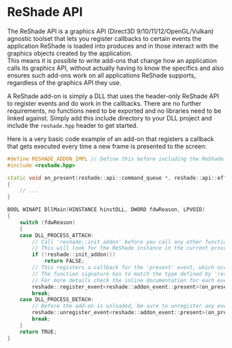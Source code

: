 ReShade API
===========

The ReShade API is a graphics API (Direct3D 9/10/11/12/OpenGL/Vulkan) agnostic toolset that lets you register callbacks to certain events the application ReShade is loaded into produces and in those interact with the graphics objects created by the application.\
This means it is possible to write add-ons that change how an application calls its graphics API, without actually having to know the specifics and also ensures such add-ons work on all applications ReShade supports, regardless of the graphics API they use.

A ReShade add-on is simply a DLL that uses the header-only ReShade API to register events and do work in the callbacks. There are no further requirements, no functions need to be exported and no libraries need to be linked against. Simply add this include directory to your DLL project and include the `reshade.hpp` header to get started.

Here is a very basic code example of an add-on that registers a callback that gets executed every time a new frame is presented to the screen:

```cpp
#define RESHADE_ADDON_IMPL // Define this before including the ReShade header in exactly one source file
#include <reshade.hpp>

static void on_present(reshade::api::command_queue *, reshade::api::effect_runtime *runtime)
{
	// ...
}

BOOL WINAPI DllMain(HINSTANCE hinstDLL, DWORD fdwReason, LPVOID)
{
    switch (fdwReason)
    {
    case DLL_PROCESS_ATTACH:
        // Call 'reshade::init_addon' before you call any other function of the ReShade API
        // This will look for the ReShade instance in the current process and initialize the API when found
        if (!reshade::init_addon())
            return FALSE;
        // This registers a callback for the 'present' event, which occurs every time a new frame is presented to the screen
        // The function signature has to match the type defined by 'reshade::addon_event_traits<reshade::addon_event::present>::decl'
        // For more details check the inline documentation for each event in 'reshade_events.hpp'
        reshade::register_event<reshade::addon_event::present>(on_present);
        break;
    case DLL_PROCESS_DETACH:
        // Before the add-on is unloaded, be sure to unregister any event callbacks that where previously registered
        reshade::unregister_event<reshade::addon_event::present>(on_present);
        break;
    }
    return TRUE;
}
```
